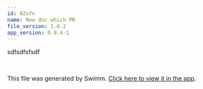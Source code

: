 ```yaml
---
id: 82xfn
name: New doc which PR
file_version: 1.0.2
app_version: 0.9.4-1
---
```


sdfsdfsfsdf

<br/>

This file was generated by Swimm. [Click here to view it in the app](http://localhost:5000/repos/Z2l0aHViJTNBJTNBc3Rva2Utd2VhdGhlciUzQSUzQUFkZGllQ29oZW4=/docs/82xfn).
